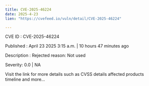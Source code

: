 ```yaml
---
title: CVE-2025-46224
date: 2025-4-23
lien: "https://cvefeed.io/vuln/detail/CVE-2025-46224"

---
```


CVE ID : CVE-2025-46224

Published :  April 23
2025
3:15 a.m. | 10 hours
47 minutes ago

Description : Rejected reason: Not used

Severity: 0.0 | NA

Visit the link for more details
such as CVSS details
affected products
timeline
and more...
